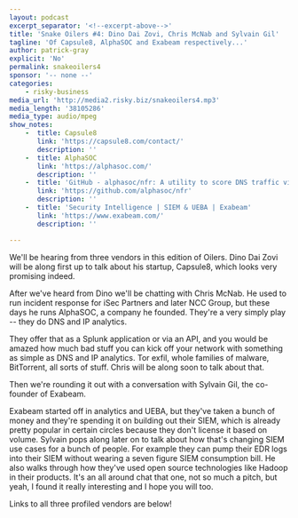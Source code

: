 ```yaml
---
layout: podcast
excerpt_separator: '<!--excerpt-above-->'
title: 'Snake Oilers #4: Dino Dai Zovi, Chris McNab and Sylvain Gil'
tagline: 'Of Capsule8, AlphaSOC and Exabeam respectively...'
author: patrick-gray
explicit: 'No'
permalink: snakeoilers4
sponsor: '-- none --'
categories:
    - risky-business
media_url: 'http://media2.risky.biz/snakeoilers4.mp3'
media_length: '38105286'
media_type: audio/mpeg
show_notes:
    -  title: Capsule8
       link: 'https://capsule8.com/contact/'
       description: '' 
    -  title: AlphaSOC
       link: 'https://alphasoc.com/'
       description: '' 
    -  title: 'GitHub - alphasoc/nfr: A utility to score DNS traffic via the AlphaSOC API and identify security threats'
       link: 'https://github.com/alphasoc/nfr'
       description: '' 
    -  title: 'Security Intelligence | SIEM & UEBA | Exabeam'
       link: 'https://www.exabeam.com/'
       description: '' 

---
```

We'll be hearing from three vendors in this edition of Oilers. Dino Dai Zovi will be along first up to talk about his startup, Capsule8, which looks very promising indeed.

After we've heard from Dino we'll be chatting with Chris McNab. He used to run incident response for iSec Partners and later NCC Group, but these days he runs AlphaSOC, a company he founded. They're a very simply play -- they do DNS and IP analytics. 

They offer that as a Splunk application or via an API, and you would be amazed how much bad stuff you can kick off your network with something as simple as DNS and IP analytics. Tor exfil, whole families of malware, BitTorrent, all sorts of stuff. Chris will be along soon to talk about that.

Then we're rounding it out with a conversation with Sylvain Gil, the co-founder of Exabeam. 

Exabeam started off in analytics and UEBA, but they've taken a bunch of money and they're spending it on building out their SIEM, which is already pretty popular in certain circles because they don't license it based on volume. Sylvain pops along later on to talk about how that's changing SIEM use cases for a bunch of people. For example they can pump their EDR logs into their SIEM without wearing a seven figure SIEM consumption bill. He also walks through how they've used open source technologies like Hadoop in their products. It's an all around chat that one, not so much a pitch, but yeah, I found it really interesting and I hope you will too.

Links to all three profiled vendors are below!